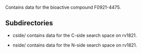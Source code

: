 Contains data for the bioactive compound F0921-4475.

## Subdirectories

- cside/ contains data for the C-side search space on rv1821.

- nside/ contains data for the N-side search space on rv1821.

